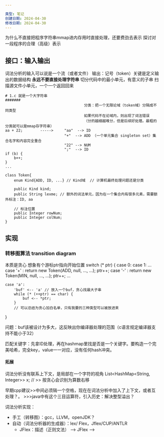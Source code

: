 ```yaml
---

类型: 笔记
创建日期: 2024-04-30
修改日期: 2024-04-30
---
```

为什么不直接把程序字符串mmap进内存用时直接处理，还要费劲去表示
探讨对一段程序的合理（高级）表示
## 接口：输入输出
词法分析的输入可以说是一个流（或者文件）
输出：记号（token）关键是定义输出的数据结构
**永远不要直接处理字符串**
切分代码中的最小单元，有意义的子串
扫描源文件小单元，一个一个返回回来
```
# 1.c 就是一个大字符串
#######
									分类：把一个无限论域（token域）分隔成不同类型
									如果代码不在论域内，则出现了词法错误
									（分的越细越难分，但是后续好处理。最粗的分类就可以是mmap存字符串）
aa + 22;        ----->     "aa"  --> ID  
						   "+"  --> ADD （一个单元集合 singleton set）集合名字和内容完全重合
						   "22" --> NUM
						   ";"  --> ID
if (b) {
	b++;
}
...
```

```
class Token{
	enum Kind{ADD, ID, ...} // Kind域  // 计算机最终处理问题还是分类

	public Kind kind;
	public String lexme; // 额外的词法单元，因为在一个集合内有很多元素，需要额外标注：ID, aa

	// 标注位置
	public Integer rowNum;
	public Integer colNum;
}

```
## 实现
### **转移图**算法 transition diagram
本质是贪心
想象有个游标ptr指向开始位置
switch (* ptr) {
	case 0: 
	case 1:
	 ...
	 case '+' : return new Token(ADD, null, ..., ...); ptr++;
	 case '-' : return new Token(MIN, null, ..., ...); ptr++;
	 ...

	case 'a':   
		'buf' <-- 'a' // 放入一个buf，贪心找最大子串
		while (* (++ptr) == char) {
			buf <-- *ptr;
		}	
		// 可以总结为贪心加白名单，只有我要的三种类型可以被放进来
}

问题：buf该被设计为多大，这反映出你编译器处理的范围（c语言规定编译器支持不能小于32）

匹配关键字：先拿ID处理，再在hashmap里找是否是一个关键字。要构造一个完美哈希，完全key，value一一对应，没有任何hash冲突。

#### 拓展
词法分析没有联系上下文，是局部在一个字符的视角
List<HashMap<String, Integer>> x;  // >> 按贪心会识别为算数右移

早期cpp建议>>中间必须隔一个空格，现在在词法分析中加入了上下文，或者互处理？。
    >>>java中有这个三目运算符，引入历史：解决整型溢出？

词法分析实现：
- 手工（转移图）：gcc，LLVM，openJDK？
- 自动（词法分析器的生成器）：lex/ Flex，Jflex/CUP/ANTLR
	- JFlex：描述（正则文法） --> JFlex --> 